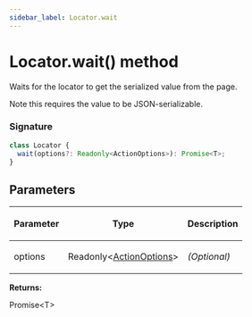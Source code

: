 ```yaml
---
sidebar_label: Locator.wait
---
```


# Locator.wait() method

Waits for the locator to get the serialized value from the page.

Note this requires the value to be JSON-serializable.

### Signature

```typescript
class Locator {
  wait(options?: Readonly<ActionOptions>): Promise<T>;
}
```

## Parameters

<table><thead><tr><th>

Parameter

</th><th>

Type

</th><th>

Description

</th></tr></thead>
<tbody><tr><td>

options

</td><td>

Readonly&lt;[ActionOptions](./puppeteer.actionoptions.md)&gt;

</td><td>

_(Optional)_

</td></tr>
</tbody></table>

**Returns:**

Promise&lt;T&gt;
